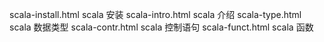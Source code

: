 scala-install.html scala 安装
scala-intro.html   scala 介绍
scala-type.html    scala 数据类型
scala-contr.html   scala 控制语句
scala-funct.html   scala 函数